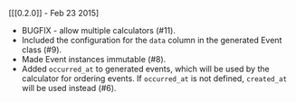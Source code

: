 [[[0.2.0]] - Feb 23 2015]

* BUGFIX - allow multiple calculators (#11).
* Included the configuration for the `data` column in the generated Event class
  (#9).
* Made Event instances immutable (#8).
* Added `occurred_at` to generated events, which will be used by the calculator
  for ordering events. If `occurred_at` is not defined, `created_at` will be
  used instead (#6).
